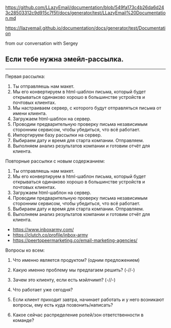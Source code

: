 https://github.com/LLazyEmail/documentation/blob/549fa173c4b26da6d243c28503312c9d915c7f5f/docs/generator/test/LLazyEmail%20Documentation.md

https://llazyemail.github.io/documentation/docs/generator/test/Documentation

from our conversation with Sergey

## Если тебе нужна эмейл-рассылка.

---

Первая рассылка:
1. Ты отправляешь нам макет.
2. Мы его конвертируем в html-шаблон письма, который будет открываться одинаково хорошо в большинстве устройств и почтовых клиентах.
3. Мы настраиваем сервер, с которого будут отправляться письма от имени клиента.
4. Загружаем html-шаблон на сервер.
5. Проводим предварительную проверку письма независимым сторонним сервисом, чтобы убедиться, что всё работает.
6. Импортируем базу рассылки на сервер. 
7. Выбираем дату и время для старта компании. Отправляем.
8. Выполняем анализ результатов компании и готовим отчёт для клиента.

Повторные рассылки с новым содержанием:
1. Ты отправляешь нам макет.
2. Мы его конвертируем в html-шаблон письма, который будет открываться одинаково хорошо в большинстве устройств и почтовых клиентах.
3. Загружаем html-шаблон на сервер.
4. Проводим предварительную проверку письма независимым сторонним сервисом, чтобы убедиться, что всё работает.
5. Выбираем дату и время для старта компании. Отправляем.
6. Выполняем анализ результатов компании и готовим отчёт для клиента.



- https://www.inboxarmy.com/ 
- https://clutch.co/profile/inbox-army
- https://peertopeermarketing.co/email-marketing-agencies/


Вопросы ко всем:

1. Что именно является продуктом? (одним предложением)
2. Какую именно проблему мы предлагаем решить? (-//-)
3. Зачем это клиенту, если есть мэйлчимп? (-//-)
4. Что работает уже сегодня?

7. Если клиент приходит завтра, начинает работать и у него возникают вопросы, ему есть куда позвонить/написать?
8. Какое сейчас распределение ролей/зон ответственности в команде?


